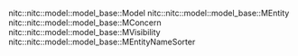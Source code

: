 nitc::nitc::model::model_base::Model
nitc::nitc::model::model_base::MEntity
nitc::nitc::model::model_base::MConcern
nitc::nitc::model::model_base::MVisibility
nitc::nitc::model::model_base::MEntityNameSorter